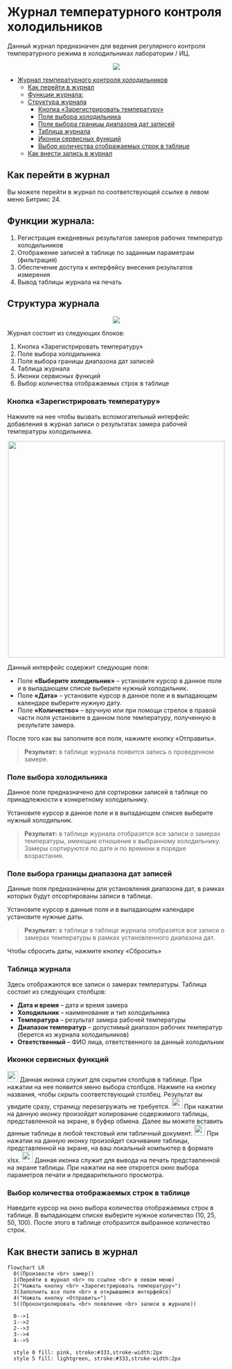 # Журнал температурного контроля холодильников
Данный журнал предназначен для ведения регулярного контроля температурного режима в холодильниках лаборатории / ИЦ.

<p align=center>
<img src="png/1.png" >
</p>

<!-- @import "[TOC]" {cmd="toc" depthFrom=1 depthTo=6 orderedList=false} -->

<!-- code_chunk_output -->

- [Журнал температурного контроля холодильников](#журнал-температурного-контроля-холодильников)
  - [Как перейти в журнал](#как-перейти-в-журнал)
  - [Функции журнала:](#функции-журнала)
  - [Структура журнала](#структура-журнала)
    - [Кнопка «Зарегистрировать температуру»](#кнопка-зарегистрировать-температуру)
    - [Поле выбора холодильника](#поле-выбора-холодильника)
    - [Поле выбора границы диапазона дат записей](#поле-выбора-границы-диапазона-дат-записей)
    - [Таблица журнала](#таблица-журнала)
    - [Иконки сервисных функций](#иконки-сервисных-функций)
    - [Выбор количества отображаемых строк в таблице](#выбор-количества-отображаемых-строк-в-таблице)
  - [Как внести запись в журнал](#как-внести-запись-в-журнал)

<!-- /code_chunk_output -->

## Как перейти в журнал

Вы можете перейти в журнал по соответствующей ссылке в левом меню Битрикс 24.

## Функции журнала:
1. Регистрация ежедневных результатов замеров рабочих температур холодильников
2. Отображение записей в таблице по заданным параметрам (фильтрация)
3. Обеспечение доступа к интерфейсу внесения результатов измерения
4. Вывод таблицы журнала на печать

##  Структура журнала
<p align=center>
<img src="png/2.png" >
</p>

Журнал состоит из следующих блоков:
1. Кнопка «Зарегистрировать температуру»
2. Поле выбора холодильника
3. Поля выбора границы диапазона дат записей
4. Таблица журнала
5. Иконки сервисных функций
6. Выбор количества отображаемых строк в таблице

### Кнопка «Зарегистрировать температуру»

Нажмите на нее чтобы вызвать вспомогательный интерфейс добавления в журнал записи о результатах замера рабочей температуры холодильника.

<p align=center>
<img src="png/3.png" width=500>
</p>

Данный интерфейс содержит следующие поля:

* Поле **«Выберите холодильник»** – установите курсор в данное поле и в выпадающем списке выберите нужный холодильник.
* Поле **«Дата»** – установите курсор в данное поле и в выпадающем календаре выберите нужную дату.
* Поле **«Количество»** – вручную или при помощи стрелок в правой части поля установите в данном поле температуру, полученную в результате замера.

После того как вы заполните все поля, нажимте кнопку «Отправить».

>**Результат:** в таблице журнала появится запись о проведенном замере.

### Поле выбора холодильника

Данное поле предназначено для сортировки записей в таблице по принадлежности к конкретному холодильнику.

Установите курсор в данное поле и в выпадающем списке выберите нужный холодильник.

>**Результат:** в таблице журнала отобразятся все записи о замерах температуры, имеющие отношение к выбранному холодильнику. Замеры сортируются по дате и по времени в порядке возрастания.

### Поле выбора границы диапазона дат записей

Данные поля предназначены для установления диапазона дат, в рамках которых будут отсортированы записи в таблице.

Установите курсор в данные поля и в выпадающем календаре установите нужные даты.

>**Результат:** в таблице в таблице журнала отобразятся все записи о замерах температуры в рамках установленного диапазона дат.

Чтобы сбросить даты, нажмите кнопку «Сбросить»

### Таблица журнала
Здесь отображаются все записи о замерах температуры. Таблица состоит из следующих столбцов:

* **Дата и время** – дата и время замера
* **Холодильник** – наименование и тип холодильника
* **Температура** – результат замера рабочей температуры
* **Диапазон температур** – допустимый диапазон рабочих температур (берется из журнала холодильников)
* **Ответственный** – ФИО лица, ответственного за данный холодильник

### Иконки сервисных функций

<img src="png/icon1.png" width="25" style="display: inline"> Данная иконка служит для скрытия столбцов в таблице. При нажатии на нее появится меню выбора столбцов. Нажмите на кнопку названия, чтобы скрыть соответствующий столбец. Результат вы увидите сразу, страницу перезагружать не требуется.
<img src="png/icon2.png" width="25" style="display: inline"> При нажатии на данную иконку произойдет копирование содержимого таблицы, представленной на экране, в буфер обмена. Далее вы можете вставить данные таблицы в любой текстовый или табличный документ.
<img src="png/icon3.png" width="25" style="display: inline"> При нажатии на данную иконку произойдет скачивание таблицы, представленной на экране, на ваш локальный компьютер в формате xlsx.
<img src="png/icon4.png" width="25" style="display: inline"> Данная иконка служит для вывода на печать представленной на экране таблицы. При нажатии на нее откроется окно выбора параметров печати и предварительного просмотра.

### Выбор количества отображаемых строк в таблице

Наведите курсор на окно выбора количества отображаемых строк в таблице. В выпадающем списке выберите нужное количество (10, 25, 50, 100). После этого в таблице отобразится выбранное количество строк.

## Как внести запись в журнал

```mermaid
flowchart LR
  0((Произвести <br> замер))
  1(Перейти в журнал <br> по ссылке <br> в левом меню)
  2("Нажать кнопку <br> «Зарегистрировать температуру»")
  3(Заполнить все поля <br> в открывшемся интерфейсе)
  4("Нажать кнопку «Отправить»")
  5((Проконтролировать <br> появление <br> записи в журнале))
  
  0-->1
  1-->2
  2-->3
  3-->4
  4-->5

  style 0 fill: pink, stroke:#333,stroke-width:2px
  style 5 fill: lightgreen, stroke:#333,stroke-width:2px